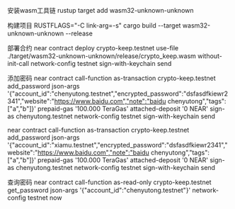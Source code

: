 安装wasm工具链
rustup target add wasm32-unknown-unknown

构建项目
RUSTFLAGS="-C link-arg=-s" cargo build --target wasm32-unknown-unknown --release

部署合约
near contract deploy crypto-keep.testnet use-file ./target/wasm32-unknown-unknown/release/crypto_keep.wasm   without-init-call network-config testnet sign-with-keychain send


添加密码
near contract call-function as-transaction crypto-keep.testnet add_password json-args  '{"account_id":"chenyutong.testnet","encrypted_password":"dsfasdfkiewr2341","website":"https://www.baidu.com","note":"baidu chenyutong","tags":["a","b"]}'  prepaid-gas '100.000 TeraGas' attached-deposit '0 NEAR' sign-as chenyutong.testnet network-config testnet sign-with-keychain send

near contract call-function as-transaction crypto-keep.testnet add_password json-args  '{"account_id":"xiamu.testnet","encrypted_password":"dsfasdfkiewr2341","website":"https://www.baidu.com","note":"baidu chenyutong","tags":["a","b"]}'  prepaid-gas '100.000 TeraGas' attached-deposit '0 NEAR' sign-as chenyutong.testnet network-config testnet sign-with-keychain send 

查询密码
near contract call-function as-read-only crypto-keep.testnet get_password  json-args '{"account_id":"chenyutong.testnet"}'  network-config testnet now